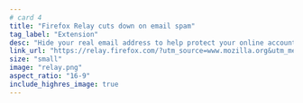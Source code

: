 ```yaml
---
# card 4
title: "Firefox Relay cuts down on email spam"
tag_label: "Extension"
desc: "Hide your real email address to help protect your online accounts — and your identity — from hackers."
link_url: "https://relay.firefox.com/?utm_source=www.mozilla.org&utm_medium=referral&utm_campaign=homepage&utm_content=card"
size: "small"
image: "relay.png"
aspect_ratio: "16-9"
include_highres_image: true
---
```

